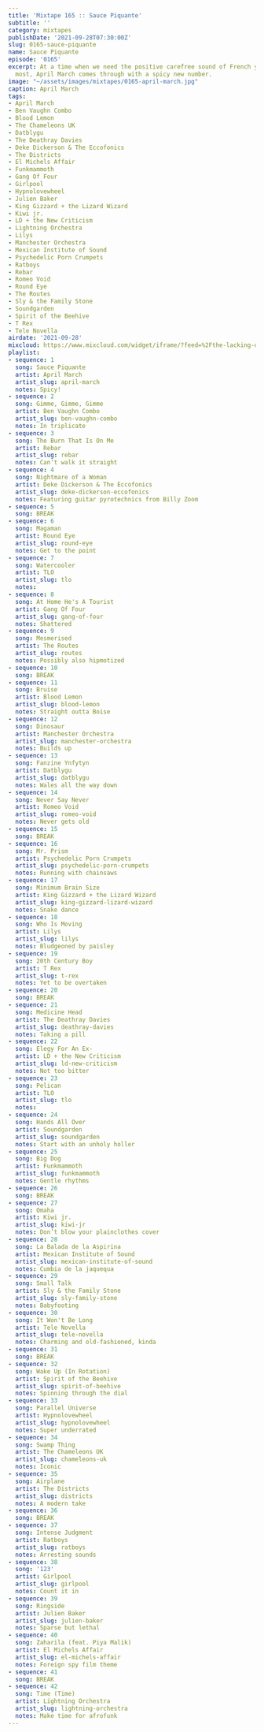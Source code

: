 ```yaml
---
title: 'Mixtape 165 :: Sauce Piquante'
subtitle: ''
category: mixtapes
publishDate: '2021-09-28T07:30:00Z'
slug: 0165-sauce-piquante
name: Sauce Piquante
episode: '0165'
excerpt: At a time when we need the positive carefree sound of French yeh-yeh the
  most, April March comes through with a spicy new number.
image: "~/assets/images/mixtapes/0165-april-march.jpg"
caption: April March
tags:
- April March
- Ben Vaughn Combo
- Blood Lemon
- The Chameleons UK
- Datblygu
- The Deathray Davies
- Deke Dickerson & The Eccofonics
- The Districts
- El Michels Affair
- Funkmammoth
- Gang Of Four
- Girlpool
- Hypnolovewheel
- Julien Baker
- King Gizzard + the Lizard Wizard
- Kiwi jr.
- LD + the New Criticism
- Lightning Orchestra
- Lilys
- Manchester Orchestra
- Mexican Institute of Sound
- Psychedelic Porn Crumpets
- Ratboys
- Rebar
- Romeo Void
- Round Eye
- The Routes
- Sly & the Family Stone
- Soundgarden
- Spirit of the Beehive
- T Rex
- Tele Novella
airdate: '2021-09-28'
mixcloud: https://www.mixcloud.com/widget/iframe/?feed=%2Fthe-lacking-org%2F27tvlr-165-sauce-piquante%2F&hide_artwork=1&hide_cover=1
playlist:
- sequence: 1
  song: Sauce Piquante
  artist: April March
  artist_slug: april-march
  notes: Spicy!
- sequence: 2
  song: Gimme, Gimme, Gimme
  artist: Ben Vaughn Combo
  artist_slug: ben-vaughn-combo
  notes: In triplicate
- sequence: 3
  song: The Burn That Is On Me
  artist: Rebar
  artist_slug: rebar
  notes: Can’t walk it straight
- sequence: 4
  song: Nightmare of a Woman
  artist: Deke Dickerson & The Eccofonics
  artist_slug: deke-dickerson-eccofonics
  notes: Featuring guitar pyrotechnics from Billy Zoom
- sequence: 5
  song: BREAK
- sequence: 6
  song: Magaman
  artist: Round Eye
  artist_slug: round-eye
  notes: Get to the point
- sequence: 7
  song: Watercooler
  artist: TLO
  artist_slug: tlo
  notes:
- sequence: 8
  song: At Home He's A Tourist
  artist: Gang Of Four
  artist_slug: gang-of-four
  notes: Shattered
- sequence: 9
  song: Mesmerised
  artist: The Routes
  artist_slug: routes
  notes: Possibly also hipmotized
- sequence: 10
  song: BREAK
- sequence: 11
  song: Bruise
  artist: Blood Lemon
  artist_slug: blood-lemon
  notes: Straight outta Boise
- sequence: 12
  song: Dinosaur
  artist: Manchester Orchestra
  artist_slug: manchester-orchestra
  notes: Builds up
- sequence: 13
  song: Fanzine Ynfytyn
  artist: Datblygu
  artist_slug: datblygu
  notes: Wales all the way down
- sequence: 14
  song: Never Say Never
  artist: Romeo Void
  artist_slug: romeo-void
  notes: Never gets old
- sequence: 15
  song: BREAK
- sequence: 16
  song: Mr. Prism
  artist: Psychedelic Porn Crumpets
  artist_slug: psychedelic-porn-crumpets
  notes: Running with chainsaws
- sequence: 17
  song: Minimum Brain Size
  artist: King Gizzard + the Lizard Wizard
  artist_slug: king-gizzard-lizard-wizard
  notes: Snake dance
- sequence: 18
  song: Who Is Moving
  artist: Lilys
  artist_slug: lilys
  notes: Bludgeoned by paisley
- sequence: 19
  song: 20th Century Boy
  artist: T Rex
  artist_slug: t-rex
  notes: Yet to be overtaken
- sequence: 20
  song: BREAK
- sequence: 21
  song: Medicine Head
  artist: The Deathray Davies
  artist_slug: deathray-davies
  notes: Taking a pill
- sequence: 22
  song: Elegy For An Ex-
  artist: LD + the New Criticism
  artist_slug: ld-new-criticism
  notes: Not too bitter
- sequence: 23
  song: Pelican
  artist: TLO
  artist_slug: tlo
  notes:
- sequence: 24
  song: Hands All Over
  artist: Soundgarden
  artist_slug: soundgarden
  notes: Start with an unholy holler
- sequence: 25
  song: Big Dog
  artist: Funkmammoth
  artist_slug: funkmammoth
  notes: Gentle rhythms
- sequence: 26
  song: BREAK
- sequence: 27
  song: Omaha
  artist: Kiwi jr.
  artist_slug: kiwi-jr
  notes: Don’t blow your plainclothes cover
- sequence: 28
  song: La Balada de la Aspirina
  artist: Mexican Institute of Sound
  artist_slug: mexican-institute-of-sound
  notes: Cumbia de la jaquequa
- sequence: 29
  song: Small Talk
  artist: Sly & the Family Stone
  artist_slug: sly-family-stone
  notes: Babyfooting
- sequence: 30
  song: It Won't Be Long
  artist: Tele Novella
  artist_slug: tele-novella
  notes: Charming and old-fashioned, kinda
- sequence: 31
  song: BREAK
- sequence: 32
  song: Wake Up (In Rotation)
  artist: Spirit of the Beehive
  artist_slug: spirit-of-beehive
  notes: Spinning through the dial
- sequence: 33
  song: Parallel Universe
  artist: Hypnolovewheel
  artist_slug: hypnolovewheel
  notes: Super underrated
- sequence: 34
  song: Swamp Thing
  artist: The Chameleons UK
  artist_slug: chameleons-uk
  notes: Iconic
- sequence: 35
  song: Airplane
  artist: The Districts
  artist_slug: districts
  notes: A modern take
- sequence: 36
  song: BREAK
- sequence: 37
  song: Intense Judgment
  artist: Ratboys
  artist_slug: ratboys
  notes: Arresting sounds
- sequence: 38
  song: '123'
  artist: Girlpool
  artist_slug: girlpool
  notes: Count it in
- sequence: 39
  song: Ringside
  artist: Julien Baker
  artist_slug: julien-baker
  notes: Sparse but lethal
- sequence: 40
  song: Zaharila (feat. Piya Malik)
  artist: El Michels Affair
  artist_slug: el-michels-affair
  notes: Foreign spy film theme
- sequence: 41
  song: BREAK
- sequence: 42
  song: Time (Time)
  artist: Lightning Orchestra
  artist_slug: lightning-orchestra
  notes: Make time for afrofunk
---
```



